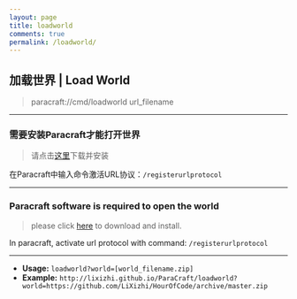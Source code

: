 ```yaml
---
layout: page
title: loadworld
comments: true
permalink: /loadworld/
---
```


<script>
function getRequests() {
    var s1 = location.search.substring(1, location.search.length).split('&'),
        r = {}, s2, i;
    for (i = 0; i < s1.length; i += 1) {
        s2 = s1[i].split('=');
        r[decodeURIComponent(s2[0]).toLowerCase()] = decodeURIComponent(s2[1]);
    }
    return r;
};
function LoadWorld(){
    var QueryString = getRequests();
    if(QueryString["world"]){
        var url = "paracraft://cmd/loadworld " + "<a href='{0}'>{0}</a>".format(QueryString["world"]);
        document.getElementById('myframe').src = url;
        document.getElementById('url').innerHTML = url;
    }
}
$(LoadWorld);
</script>

## 加载世界 | Load World

> <div id="url">paracraft://cmd/loadworld url_filename</div>

<iframe id="myframe" width="0px" height="0px" style="display:none"></iframe>

---

### 需要安装Paracraft才能打开世界

> 请点击[这里](http://www.paracraft.cn/)下载并安装
    
在Paracraft中输入命令激活URL协议：`/registerurlprotocol`

---
        
### Paracraft software is required to open the world 

> please click [here](http://www.paracraft.cn/) to download and install.

In paracraft, activate url protocol with command: `/registerurlprotocol`

---

* **Usage:**  `loadworld?world=[world_filename.zip]`
* **Example:** `http://lixizhi.github.io/ParaCraft/loadworld?world=https://github.com/LiXizhi/HourOfCode/archive/master.zip`
